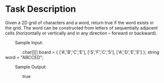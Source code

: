 # Task Description 
Given a 2D grid of characters and a word, return true if the word exists in the grid. 
The word can be constructed from letters of sequentially adjacent cells (horizontally or vertically and in any direction – forward or backward).

 

   Sample Input:

    char[][] board = {
    ['A','B','C','E'],
    ['S','F','C','S'],
    ['A','D','E','E']
    };
    string word = "ABCCED";

 

   Sample Output:

    true
